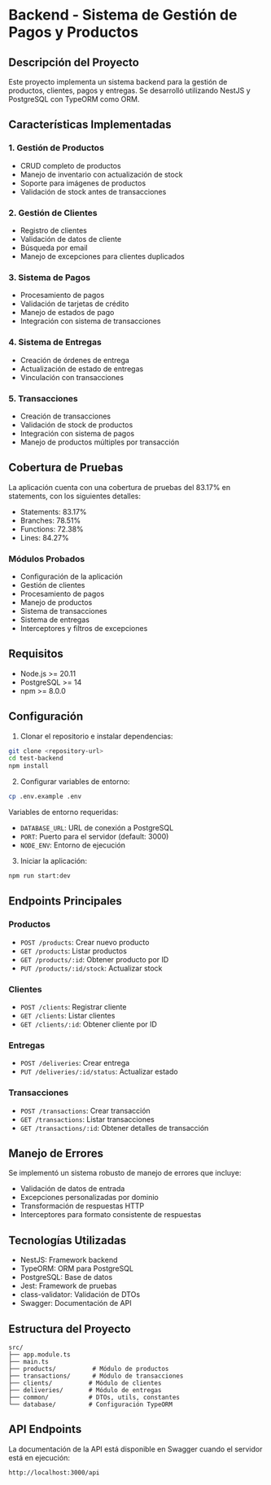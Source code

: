 # Backend - Sistema de Gestión de Pagos y Productos

## Descripción del Proyecto

Este proyecto implementa un sistema backend para la gestión de productos, clientes, pagos y entregas. Se desarrolló utilizando NestJS y PostgreSQL con TypeORM como ORM.

## Características Implementadas

### 1. Gestión de Productos

- CRUD completo de productos
- Manejo de inventario con actualización de stock
- Soporte para imágenes de productos
- Validación de stock antes de transacciones

### 2. Gestión de Clientes

- Registro de clientes
- Validación de datos de cliente
- Búsqueda por email
- Manejo de excepciones para clientes duplicados

### 3. Sistema de Pagos

- Procesamiento de pagos
- Validación de tarjetas de crédito
- Manejo de estados de pago
- Integración con sistema de transacciones

### 4. Sistema de Entregas

- Creación de órdenes de entrega
- Actualización de estado de entregas
- Vinculación con transacciones

### 5. Transacciones

- Creación de transacciones
- Validación de stock de productos
- Integración con sistema de pagos
- Manejo de productos múltiples por transacción

## Cobertura de Pruebas

La aplicación cuenta con una cobertura de pruebas del 83.17% en statements, con los siguientes detalles:

- Statements: 83.17%
- Branches: 78.51%
- Functions: 72.38%
- Lines: 84.27%

### Módulos Probados

- Configuración de la aplicación
- Gestión de clientes
- Procesamiento de pagos
- Manejo de productos
- Sistema de transacciones
- Sistema de entregas
- Interceptores y filtros de excepciones

## Requisitos

- Node.js >= 20.11
- PostgreSQL >= 14
- npm >= 8.0.0

## Configuración

1. Clonar el repositorio e instalar dependencias:

```bash
git clone <repository-url>
cd test-backend
npm install
```

2. Configurar variables de entorno:

```bash
cp .env.example .env
```

Variables de entorno requeridas:

- `DATABASE_URL`: URL de conexión a PostgreSQL
- `PORT`: Puerto para el servidor (default: 3000)
- `NODE_ENV`: Entorno de ejecución

3. Iniciar la aplicación:

```bash
npm run start:dev
```

## Endpoints Principales

### Productos

- `POST /products`: Crear nuevo producto
- `GET /products`: Listar productos
- `GET /products/:id`: Obtener producto por ID
- `PUT /products/:id/stock`: Actualizar stock

### Clientes

- `POST /clients`: Registrar cliente
- `GET /clients`: Listar clientes
- `GET /clients/:id`: Obtener cliente por ID

### Entregas

- `POST /deliveries`: Crear entrega
- `PUT /deliveries/:id/status`: Actualizar estado

### Transacciones

- `POST /transactions`: Crear transacción
- `GET /transactions`: Listar transacciones
- `GET /transactions/:id`: Obtener detalles de transacción

## Manejo de Errores

Se implementó un sistema robusto de manejo de errores que incluye:

- Validación de datos de entrada
- Excepciones personalizadas por dominio
- Transformación de respuestas HTTP
- Interceptores para formato consistente de respuestas

## Tecnologías Utilizadas

- NestJS: Framework backend
- TypeORM: ORM para PostgreSQL
- PostgreSQL: Base de datos
- Jest: Framework de pruebas
- class-validator: Validación de DTOs
- Swagger: Documentación de API

## Estructura del Proyecto

```
src/
├── app.module.ts
├── main.ts
├── products/          # Módulo de productos
├── transactions/      # Módulo de transacciones
├── clients/          # Módulo de clientes
├── deliveries/       # Módulo de entregas
├── common/           # DTOs, utils, constantes
└── database/         # Configuración TypeORM
```

## API Endpoints

La documentación de la API está disponible en Swagger cuando el servidor está en ejecución:

```
http://localhost:3000/api
```

